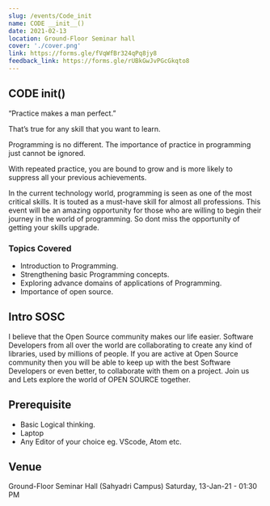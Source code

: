 ```yaml
---
slug: /events/Code_init
name: CODE __init__()
date: 2021-02-13
location: Ground-Floor Seminar hall 
cover: './cover.png'
link: https://forms.gle/fVqWfBr324qPq8jy8
feedback_link: https://forms.gle/rUBkGwJvPGcGkqto8
---
```

## CODE __init__()
“Practice makes a man perfect.”

That’s true for any skill that you want to learn.

Programming is no different. The importance of practice in programming just cannot be ignored.

With repeated practice, you are bound to grow and is more likely to suppress all your previous achievements.

In the current technology world, programming is seen as one of the most critical skills. It is touted as a must-have skill for almost all professions.
This event will be an amazing opportunity for those who are willing to begin their journey in the world of programming.
So dont miss the opportunity of getting your skills upgrade.

### Topics Covered
- Introduction to Programming.
- Strengthening basic Programming concepts.
- Exploring advance domains of applications of Programming.
- Importance of open source.

## Intro SOSC 
I believe that the Open Source community makes our life easier. Software Developers from all over the world are collaborating to create any kind of libraries, used by millions of people.
If you are active at Open Source community then you will be able to keep up with the best Software Developers or even better, to collaborate with them on a project.
Join us and Lets explore the world of OPEN SOURCE together.

## Prerequisite
- Basic Logical thinking.
- Laptop
- Any Editor of your choice eg. VScode, Atom etc.

## Venue
Ground-Floor Seminar Hall (Sahyadri Campus)
Saturday, 13-Jan-21 - 01:30 PM
